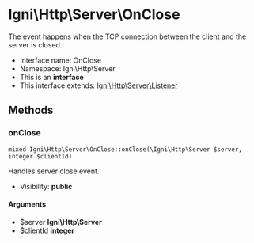 Igni\Http\Server\OnClose
===============

The event happens when the TCP connection between the client and the server is closed.




* Interface name: OnClose
* Namespace: Igni\Http\Server
* This is an **interface**
* This interface extends: [Igni\Http\Server\Listener](Igni-Http-Server-Listener.md)





Methods
-------


### onClose

    mixed Igni\Http\Server\OnClose::onClose(\Igni\Http\Server $server, integer $clientId)

Handles server close event.



* Visibility: **public**


#### Arguments
* $server **Igni\Http\Server**
* $clientId **integer**



